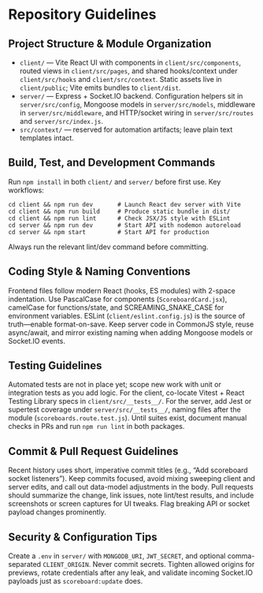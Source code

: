 # Repository Guidelines

## Project Structure & Module Organization
- `client/` — Vite React UI with components in `client/src/components`, routed views in `client/src/pages`, and shared hooks/context under `client/src/hooks` and `client/src/context`. Static assets live in `client/public`; Vite emits bundles to `client/dist`.
- `server/` — Express + Socket.IO backend. Configuration helpers sit in `server/src/config`, Mongoose models in `server/src/models`, middleware in `server/src/middleware`, and HTTP/socket wiring in `server/src/routes` and `server/src/index.js`.
- `src/context/` — reserved for automation artifacts; leave plain text templates intact.

## Build, Test, and Development Commands
Run `npm install` in both `client/` and `server/` before first use. Key workflows:
```
cd client && npm run dev       # Launch React dev server with Vite
cd client && npm run build     # Produce static bundle in dist/
cd client && npm run lint      # Check JSX/JS style with ESLint
cd server && npm run dev       # Start API with nodemon autoreload
cd server && npm start         # Start API for production
```
Always run the relevant lint/dev command before committing.

## Coding Style & Naming Conventions
Frontend files follow modern React (hooks, ES modules) with 2-space indentation. Use PascalCase for components (`ScoreboardCard.jsx`), camelCase for functions/state, and SCREAMING_SNAKE_CASE for environment variables. ESLint (`client/eslint.config.js`) is the source of truth—enable format-on-save. Keep server code in CommonJS style, reuse async/await, and mirror existing naming when adding Mongoose models or Socket.IO events.

## Testing Guidelines
Automated tests are not in place yet; scope new work with unit or integration tests as you add logic. For the client, co-locate Vitest + React Testing Library specs in `client/src/__tests__/`. For the server, add Jest or supertest coverage under `server/src/__tests__/`, naming files after the module (`scoreboards.route.test.js`). Until suites exist, document manual checks in PRs and run `npm run lint` in both packages.

## Commit & Pull Request Guidelines
Recent history uses short, imperative commit titles (e.g., “Add scoreboard socket listeners”). Keep commits focused, avoid mixing sweeping client and server edits, and call out data-model adjustments in the body. Pull requests should summarize the change, link issues, note lint/test results, and include screenshots or screen captures for UI tweaks. Flag breaking API or socket payload changes prominently.

## Security & Configuration Tips
Create a `.env` in `server/` with `MONGODB_URI`, `JWT_SECRET`, and optional comma-separated `CLIENT_ORIGIN`. Never commit secrets. Tighten allowed origins for previews, rotate credentials after any leak, and validate incoming Socket.IO payloads just as `scoreboard:update` does.
